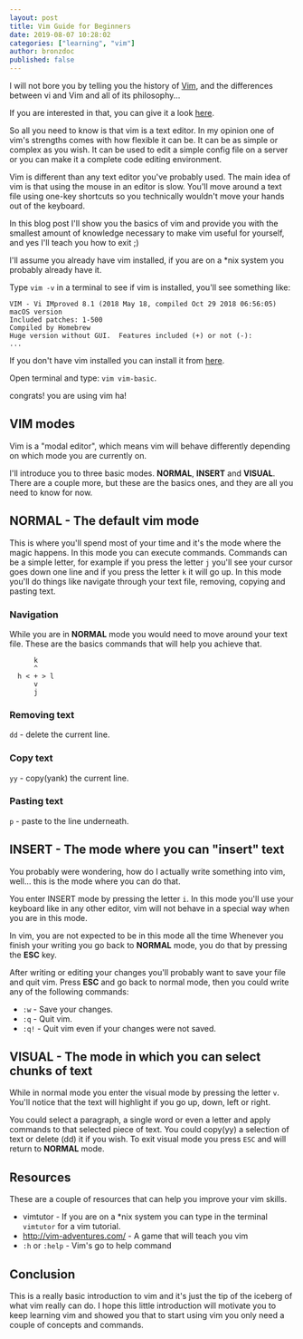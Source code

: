 ```yaml
---
layout: post
title: Vim Guide for Beginners
date: 2019-08-07 10:28:02
categories: ["learning", "vim"]
author: bronzdoc
published: false
---
```


I will not bore you by telling you the history of [Vim](https://github.com/vim/vim), and the differences between vi and Vim and all of its philosophy...

If you are interested in that, you can give it a look [here](https://en.wikipedia.org/wiki/Vim_(text_editor)).

<!--more-->

So all you need to know is that vim is a text editor. In my opinion one of vim's strengths comes with how flexible it can be. It can be as simple or complex as you wish. It can be used to edit a simple config file on a server or you can make it a complete code editing environment.

Vim is different than any text editor you've probably used. The main idea of vim is that using the mouse in an editor is slow.
You'll move around a text file using one-key shortcuts so you technically wouldn't move your hands out of the keyboard.

In this blog post I'll show you the basics of vim and provide you with the smallest amount of knowledge necessary to make vim useful for yourself, and yes I'll teach you how to exit ;)

I'll assume you already have vim installed, if you are on a \*nix system you probably already have it.

Type `vim -v` in a terminal to see if vim is installed, you'll see something like:

```
VIM - Vi IMproved 8.1 (2018 May 18, compiled Oct 29 2018 06:56:05)
macOS version
Included patches: 1-500
Compiled by Homebrew
Huge version without GUI.  Features included (+) or not (-):
...
```

If you don't have vim installed you can install it from [here](https://www.vim.org/download.php).

Open terminal and type: `vim vim-basic`.

congrats! you are using vim ha!

## VIM modes
Vim is a "modal editor", which means vim will behave differently depending on which mode you are currently on.

I'll introduce you to three basic modes. **NORMAL**, **INSERT** and **VISUAL**. There are a couple more, but these are the basics ones, and they are all you need to know for now.


## NORMAL - The default vim mode

This is where you'll spend most of your time and it's the mode where the magic happens. In this mode you can execute commands.
Commands can be a simple letter, for example if you press the letter `j` you'll see your cursor goes down one line and if you press the letter `k` it will go up.
In this mode you'll do things like navigate through your text file, removing, copying and pasting text.

### Navigation
While you are in **NORMAL** mode you would need to move around your text file. These are the basics commands that will help you achieve that.

```
      k
      ^
  h < + > l
      v
      j
```

### Removing text
  `dd` - delete the current line.

### Copy text
  `yy` - copy(yank) the current line.

### Pasting text
  `p`  - paste to the line underneath.


## INSERT - The mode where you can "insert" text
  You probably were wondering, how do I actually write something into vim, well... this is the mode where you can do that.

  You enter INSERT mode by pressing the letter `i`. In this mode you'll use your keyboard like in any other editor, vim will not behave in a special way when you are in this mode.

  In vim, you are not expected to be in this mode all the time Whenever you finish your writing you go back to **NORMAL** mode, you do that by pressing the **ESC** key.

  After writing or editing your changes you'll probably want to save your file and quit vim.
  Press **ESC** and go back to normal mode, then you could write any of the following commands:

  * `:w`  - Save your changes.
  * `:q`  - Quit vim.
  * `:q!` - Quit vim even if your changes were not saved.


## VISUAL - The mode in which you can select chunks of text
 While in normal mode you enter the visual mode by pressing the letter `v`. You'll notice that the text will highlight if you go up, down, left or right.

 You could select a paragraph, a single word or even a letter and apply commands to that selected piece of text. You could copy(yy) a selection of text or delete (dd) it if you wish. To exit visual mode you press `ESC` and will return to **NORMAL** mode.


## Resources
 These are a couple of resources that can help you improve your vim skills.

  * vimtutor                   - If you are on a \*nix system you can type in the terminal `vimtutor` for a vim tutorial.
  * http://vim-adventures.com/ - A game that will teach you vim
  * `:h` or `:help`                   - Vim's go to help command


## Conclusion
 This is a really basic introduction to vim and it's just the tip of the iceberg of what vim really can do. I hope this little introduction will motivate you to keep learning vim and showed you that to start using vim you only need a couple of concepts and commands.
